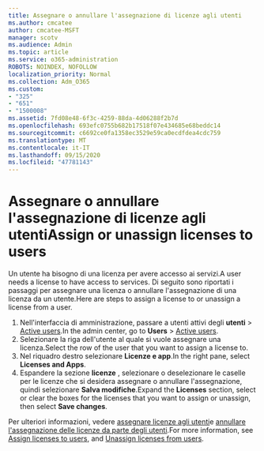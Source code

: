 ```yaml
---
title: Assegnare o annullare l'assegnazione di licenze agli utenti
ms.author: cmcatee
author: cmcatee-MSFT
manager: scotv
ms.audience: Admin
ms.topic: article
ms.service: o365-administration
ROBOTS: NOINDEX, NOFOLLOW
localization_priority: Normal
ms.collection: Adm_O365
ms.custom:
- "325"
- "651"
- "1500008"
ms.assetid: 7fd08e48-6f3c-4259-88da-4d06288f2b7d
ms.openlocfilehash: 693efc0755b682b17518f07e434685e68beddc14
ms.sourcegitcommit: c6692ce0fa1358ec3529e59ca0ecdfdea4cdc759
ms.translationtype: MT
ms.contentlocale: it-IT
ms.lasthandoff: 09/15/2020
ms.locfileid: "47781143"
---
```

# <a name="assign-or-unassign-licenses-to-users"></a><span data-ttu-id="7d4e5-102">Assegnare o annullare l'assegnazione di licenze agli utenti</span><span class="sxs-lookup"><span data-stu-id="7d4e5-102">Assign or unassign licenses to users</span></span>

<span data-ttu-id="7d4e5-103">Un utente ha bisogno di una licenza per avere accesso ai servizi.</span><span class="sxs-lookup"><span data-stu-id="7d4e5-103">A user needs a license to have access to services.</span></span> <span data-ttu-id="7d4e5-104">Di seguito sono riportati i passaggi per assegnare una licenza o annullare l'assegnazione di una licenza da un utente.</span><span class="sxs-lookup"><span data-stu-id="7d4e5-104">Here are steps to assign a license to or unassign a license from a user.</span></span>
  
1. <span data-ttu-id="7d4e5-105">Nell'interfaccia di amministrazione, passare a utenti attivi degli **utenti** \> [Active users](https://go.microsoft.com/fwlink/p/?linkid=834822).</span><span class="sxs-lookup"><span data-stu-id="7d4e5-105">In the admin center, go to **Users** \> [Active users](https://go.microsoft.com/fwlink/p/?linkid=834822).</span></span>
2. <span data-ttu-id="7d4e5-106">Selezionare la riga dell'utente al quale si vuole assegnare una licenza.</span><span class="sxs-lookup"><span data-stu-id="7d4e5-106">Select the row of the user that you want to assign a license to.</span></span>
3. <span data-ttu-id="7d4e5-107">Nel riquadro destro selezionare **Licenze e app**.</span><span class="sxs-lookup"><span data-stu-id="7d4e5-107">In the right pane, select **Licenses and Apps**.</span></span>
4. <span data-ttu-id="7d4e5-108">Espandere la sezione **licenze** , selezionare o deselezionare le caselle per le licenze che si desidera assegnare o annullare l'assegnazione, quindi selezionare **Salva modifiche**.</span><span class="sxs-lookup"><span data-stu-id="7d4e5-108">Expand the **Licenses** section, select or clear the boxes for the licenses that you want to assign or unassign, then select **Save changes**.</span></span>

<span data-ttu-id="7d4e5-109">Per ulteriori informazioni, vedere [assegnare licenze agli utenti](https://docs.microsoft.com/microsoft-365/admin/manage/assign-licenses-to-users)e [annullare l'assegnazione delle licenze da parte degli utenti](https://docs.microsoft.com/microsoft-365/admin/manage/remove-licenses-from-users).</span><span class="sxs-lookup"><span data-stu-id="7d4e5-109">For more information, see [Assign licenses to users](https://docs.microsoft.com/microsoft-365/admin/manage/assign-licenses-to-users), and [Unassign licenses from users](https://docs.microsoft.com/microsoft-365/admin/manage/remove-licenses-from-users).</span></span>